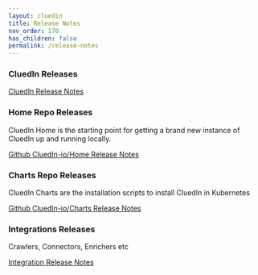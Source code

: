 ```yaml
---
layout: cluedin
title: Release Notes
nav_order: 170
has_children: false
permalink: /release-notes
---
```


### CluedIn Releases

[CluedIn Release Notes](https://cluedin-io.github.io/Releases/)

### Home Repo Releases

CluedIn Home is the starting point for getting a brand new instance of CluedIn up and running locally.

[Github CluedIn-io/Home Release Notes](https://github.com/CluedIn-io/Home/releases)

### Charts Repo Releases

CluedIn Charts are the installation scripts to install CluedIn in Kubernetes

[Github CluedIn-io/Charts Release Notes](https://github.com/CluedIn-io/Charts/releases)

### Integrations Releases

Crawlers, Connectors, Enrichers etc 

[Integration Release Notes](https://cluedin-io.github.io/Releases/integrations)
